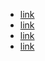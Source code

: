  * [link](url\_\:\$\?)
 * [link](http://g&ouml;&ouml;gle.com)
 * [link][ref1]
 * [link][ref2]

[ref1]: url\_\:\$\?
[ref2]: http://g&ouml;&ouml;gle.com
